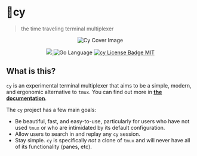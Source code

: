 <p align="center">
  <h1>🤖cy</h1>
</p>

> the time traveling terminal multiplexer

<p align="center">
    <img src="https://cfoust.github.io/cy/cy.gif" alt="Cy Cover Image">
</p>

<p align="center">
    <a target="_blank" href="https://github.com/cfoust/cy/actions/workflows/ci.yml">
        <img src="https://github.com/cfoust/cy/actions/workflows/ci.yml/badge.svg" />
    </a>
    <img src="https://img.shields.io/badge/Go-00ADD8?logo=go&logoColor=white" alt="Go Language" />
    <!-- LICENSE -->
    <a target="_blank" href="https://github.com/cfoust/cy/blob/main/LICENSE">
        <img src="https://img.shields.io/github/license/cfoust/cy" alt="cy License Badge MIT" />
    </a>
</p>

## What is this?

`cy` is an experimental terminal multiplexer that aims to be a simple, modern, and ergonomic alternative to `tmux`. You can find out more in **[the documentation](https://cfoust.github.io/cy/)**.

The `cy` project has a few main goals:

- Be beautiful, fast, and easy-to-use, particularly for users who have not used `tmux` or who are intimidated by its default configuration.
- Allow users to search in and replay any `cy` session.
- Stay simple. `cy` is specifically _not_ a clone of `tmux` and will never have all of its functionality (panes, etc).
